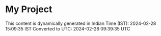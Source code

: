 # My Project

This content is dynamically generated in Indian Time (IST): 2024-02-28 15:09:35 IST
Converted to UTC: 2024-02-28 09:39:35 UTC
